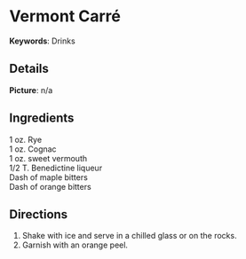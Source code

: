# Vermont Carr&eacute;

__Keywords__: Drinks

## Details
__Picture__: n/a

## Ingredients
1 oz. Rye  
1 oz. Cognac  
1 oz. sweet vermouth  
1/2 T. Benedictine liqueur  
Dash of maple bitters  
Dash of orange bitters  

## Directions
1. Shake with ice and serve in a chilled glass or on the rocks.
2. Garnish with an orange peel.
